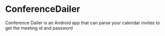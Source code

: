# ConferenceDailer
Conference Dailer is an Android app that can parse your calendar invites to get the meeting id and password
